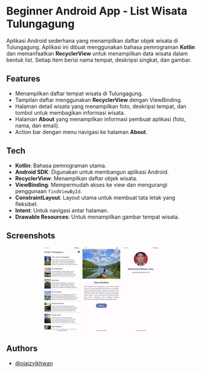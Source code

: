 
# Beginner Android App - List Wisata Tulungagung

Aplikasi Android sederhana yang menampilkan daftar objek wisata di Tulungagung. Aplikasi ini dibuat menggunakan bahasa pemrograman **Kotlin** dan memanfaatkan **RecyclerView** untuk menampilkan data wisata dalam bentuk list. Setiap item berisi nama tempat, deskripsi singkat, dan gambar.


## Features

- Menampilkan daftar tempat wisata di Tulungagung.
- Tampilan daftar menggunakan **RecyclerView** dengan ViewBinding.
- Halaman detail wisata yang menampilkan foto, deskripsi tempat, dan tombol untuk membagikan informasi wisata.
- Halaman **About** yang menampilkan informasi pembuat aplikasi (foto, nama, dan email).
- Action bar dengan menu navigasi ke halaman **About**.


## Tech

- **Kotlin**: Bahasa pemrograman utama.
- **Android SDK**: Digunakan untuk membangun aplikasi Android.
- **RecyclerView**: Menampilkan daftar objek wisata.
- **ViewBinding**: Mempermudah akses ke view dan mengurangi penggunaan `findViewById`.
- **ConstraintLayout**: Layout utama untuk membuat tata letak yang fleksibel.
- **Intent**: Untuk navigasi antar halaman.
- **Drawable Resources**: Untuk menampilkan gambar tempat wisata.


## Screenshots

<p align="center">
  <img src="screenshot/ss_1.png" width="20%"/>
  <img src="screenshot/ss_2.png" width="20%"/>
  <img src="screenshot/ss_3.png" width="20%"/>
</p>


## Authors

- [@ojaizyikhwan](https://github.com/jaizyikhwan)

